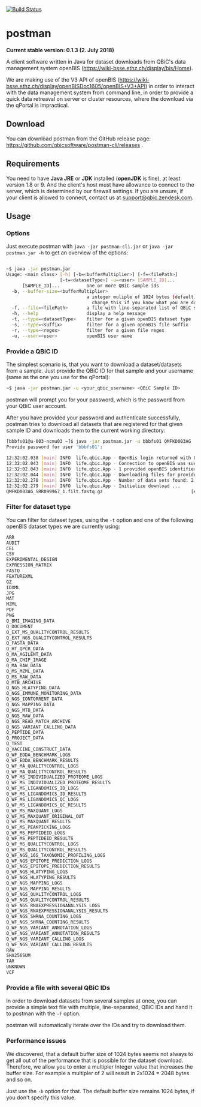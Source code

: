 [![Build Status](https://qbic-intranet.am10.uni-tuebingen.de/jenkins/job/postman-development/badge/icon)](https://qbic-intranet.am10.uni-tuebingen.de/jenkins/job/postman-development/)

# postman

**Current stable version: 0.1.3 (2. July 2018)**

A client software written in Java for dataset downloads from QBiC's data management system openBIS (https://wiki-bsse.ethz.ch/display/bis/Home).

We are making use of the V3 API of openBIS (https://wiki-bsse.ethz.ch/display/openBISDoc1605/openBIS+V3+API) in order to interact with the data management system from command line, in order to provide a quick data retreaval on server or cluster resources, where the download via the qPortal is impractical.

## Download
You can download postman from the GitHub release page: https://github.com/qbicsoftware/postman-cli/releases .

## Requirements
You need to have **Java JRE** or **JDK** installed (**openJDK** is fine), at least version 1.8 or 9. And the client's host must have allowance to connect to the server, which is determined by our firewall settings. If you are unsure, if your client is allowed to connect, contact us at support@qbic.zendesk.com.

## Usage
### Options
Just execute postman with `java -jar postman-cli.jar` or `java -jar postman.jar -h` to get an overview of the options:
```bash

~$ java -jar postman.jar                    
Usage: <main class> [-h] [-b=<bufferMultiplier>] [-f=<filePath>]
                    [-t=<datasetType>] -u=<user> [SAMPLE_ID]...
      [SAMPLE_ID]...          one or more QBiC sample ids
  -b, --buffer-size=<bufferMultiplier>
                              a integer muliple of 1024 bytes (default). Only
                                change this if you know what you are doing.
  -f, --file=<filePath>       a file with line-separated list of QBiC sample ids
  -h, --help                  display a help message
  -t, --type=<datasetType>    filter for a given openBIS dataset type
  -s, --type=<suffix>         filter for a given openBIS file suffix
  -r, --type=<regex>          filter for a given file regex
  -u, --user=<user>           openBIS user name                          
```
### Provide a QBiC ID
The simplest scenario is, that you want to download a dataset/datasets from a sample. Just provide the QBiC ID for that sample and your username (same as the one you use for the qPortal):
```bash
~$ java -jar postman.jar -u <your_qbic_username> <QBiC Sample ID>
```
postman will prompt you for your password, which is the password from your QBiC user account.

After you have provided your password and authenticate successfully, postman tries to download all datasets that are registered for that given sample ID and downloads them to the current working directory:

```bash
[bbbfs01@u-003-ncmu03 ~]$ java -jar postman.jar -u bbbfs01 QMFKD003AG                                                                                          
Provide password for user 'bbbfs01':                                                                                                                           
                                                                                                                                                               
12:32:02.038 [main] INFO  life.qbic.App - OpenBis login returned with 0                                                                                        
12:32:02.043 [main] INFO  life.qbic.App - Connection to openBIS was successful.                                                                                
12:32:02.043 [main] INFO  life.qbic.App - 1 provided openBIS identifiers have been found: [QMFKD003AG]                                                         
12:32:02.044 [main] INFO  life.qbic.App - Downloading files for provided identifier QMFKD003AG                                                                 
12:32:02.278 [main] INFO  life.qbic.App - Number of data sets found: 2                                                                                         
12:32:02.279 [main] INFO  life.qbic.App - Initialize download ...                                                                                              
QMFKD003AG_SRR099967_1.filt.fastq.gz                                 [###                                                            ]    0.38/7.94   Gb       
```

### Filter for dataset type

You can filter for dataset types, using the `-t` option and one of the following openBIS dataset types we are currently using:

```bash
ARR
AUDIT
CEL
CSV
EXPERIMENTAL_DESIGN
EXPRESSION_MATRIX
FASTQ
FEATUREXML
GZ
IDXML
JPG
MAT
MZML
PDF
PNG
Q_BMI_IMAGING_DATA
Q_DOCUMENT
Q_EXT_MS_QUALITYCONTROL_RESULTS
Q_EXT_NGS_QUALITYCONTROL_RESULTS
Q_FASTA_DATA
Q_HT_QPCR_DATA
Q_MA_AGILENT_DATA
Q_MA_CHIP_IMAGE
Q_MA_RAW_DATA
Q_MS_MZML_DATA
Q_MS_RAW_DATA
Q_MTB_ARCHIVE
Q_NGS_HLATYPING_DATA
Q_NGS_IMMUNE_MONITORING_DATA
Q_NGS_IONTORRENT_DATA
Q_NGS_MAPPING_DATA
Q_NGS_MTB_DATA
Q_NGS_RAW_DATA
Q_NGS_READ_MATCH_ARCHIVE
Q_NGS_VARIANT_CALLING_DATA
Q_PEPTIDE_DATA
Q_PROJECT_DATA
Q_TEST
Q_VACCINE_CONSTRUCT_DATA
Q_WF_EDDA_BENCHMARK_LOGS
Q_WF_EDDA_BENCHMARK_RESULTS
Q_WF_MA_QUALITYCONTROL_LOGS
Q_WF_MA_QUALITYCONTROL_RESULTS
Q_WF_MS_INDIVIDUALIZED_PROTEOME_LOGS
Q_WF_MS_INDIVIDUALIZED_PROTEOME_RESULTS
Q_WF_MS_LIGANDOMICS_ID_LOGS
Q_WF_MS_LIGANDOMICS_ID_RESULTS
Q_WF_MS_LIGANDOMICS_QC_LOGS
Q_WF_MS_LIGANDOMICS_QC_RESULTS
Q_WF_MS_MAXQUANT_LOGS
Q_WF_MS_MAXQUANT_ORIGINAL_OUT
Q_WF_MS_MAXQUANT_RESULTS
Q_WF_MS_PEAKPICKING_LOGS
Q_WF_MS_PEPTIDEID_LOGS
Q_WF_MS_PEPTIDEID_RESULTS
Q_WF_MS_QUALITYCONTROL_LOGS
Q_WF_MS_QUALITYCONTROL_RESULTS
Q_WF_NGS_16S_TAXONOMIC_PROFILING_LOGS
Q_WF_NGS_EPITOPE_PREDICTION_LOGS
Q_WF_NGS_EPITOPE_PREDICTION_RESULTS
Q_WF_NGS_HLATYPING_LOGS
Q_WF_NGS_HLATYPING_RESULTS
Q_WF_NGS_MAPPING_LOGS
Q_WF_NGS_MAPPING_RESULTS
Q_WF_NGS_QUALITYCONTROL_LOGS
Q_WF_NGS_QUALITYCONTROL_RESULTS
Q_WF_NGS_RNAEXPRESSIONANALYSIS_LOGS
Q_WF_NGS_RNAEXPRESSIONANALYSIS_RESULTS
Q_WF_NGS_SHRNA_COUNTING_LOGS
Q_WF_NGS_SHRNA_COUNTING_RESULTS
Q_WF_NGS_VARIANT_ANNOTATION_LOGS
Q_WF_NGS_VARIANT_ANNOTATION_RESULTS
Q_WF_NGS_VARIANT_CALLING_LOGS
Q_WF_NGS_VARIANT_CALLING_RESULTS
RAW
SHA256SUM
TAR
UNKNOWN
VCF
```

### Provide a file with several QBiC IDs
In order to download datasets from several samples at once, you can provide a simple text file with multiple, line-separated, QBiC IDs and hand it to postman with the `-f` option.

postman will automatically iterate over the IDs and try to download them.


### Performance issues
We discovered, that a default buffer size of 1024 bytes seems not always to get all out of the performance that is possible for the dataset download. Therefore, we allow you to enter a multipler Integer value that increases the buffer size. For example a multipler of 2 will result in 2x1024 = 2048 bytes and so on.

Just use the `-b` option for that. The default buffer size remains 1024 bytes, if you don't specify this value.


